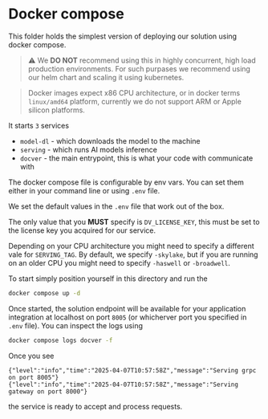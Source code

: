 # Docker compose

This folder holds the simplest version of deploying our solution using docker compose.

> ⚠️ We **DO NOT** recommend using this in highly concurrent, high load production environments.
For such purpases we recommend using our helm chart and scaling it using kubernetes.

> Docker images expect x86 CPU architecture, or in docker terms `linux/amd64` platform, currently we do not support ARM or Apple silicon platforms.

It starts `3` services

 - `model-dl` - which downloads the model to the machine
 - `serving` - which runs AI models inference
 - `docver` - the main entrypoint, this is what your code with communicate with

The docker compose file is configurable by env vars. You can set them either in your command line or using `.env` file.

We set the default values in the `.env` file that work out of the box.

The only value that you **MUST** specify is `DV_LICENSE_KEY`, this must be set to the license key you acquired for our service.

Depending on your CPU architecture you might need to specify a different vale for `SERVING_TAG`. By default, we specify `-skylake`, but if you are running on an older CPU you might need to specify `-haswell` or `-broadwell`.

To start simply position yourself in this directory and run the

``` bash
docker compose up -d
```

Once started, the solution endpoint will be available for your application integration at localhost on port `8005` (or whicherver port you specified in `.env` file).
You can inspect the logs using

```bash
docker compose logs docver -f
```

Once you see
```text
{"level":"info","time":"2025-04-07T10:57:58Z","message":"Serving grpc on port 8005"}
{"level":"info","time":"2025-04-07T10:57:58Z","message":"Serving gateway on port 8000"}
```

the service is ready to accept and process requests.
